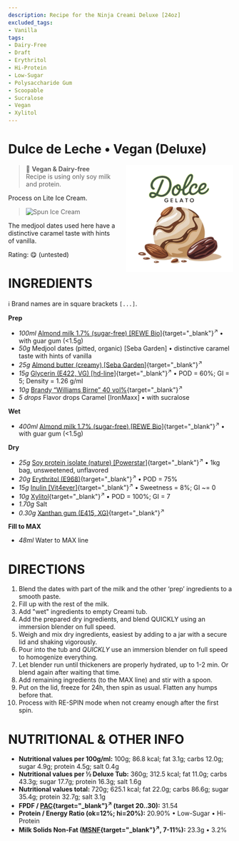 ```yaml
---
description: Recipe for the Ninja Creami Deluxe [24oz]
excluded_tags:
- Vanilla
tags:
- Dairy-Free
- Draft
- Erythritol
- Hi-Protein
- Low-Sugar
- Polysaccharide Gum
- Scoopable
- Sucralose
- Vegan
- Xylitol
---
```

# Dulce de Leche • Vegan (Deluxe)
<img style="float: right; margin-left: 1.5em;" width=240 alt="Logo" src="https://raw.githubusercontent.com/jhermann/ice-creamery/refs/heads/main/assets/logo-dolce-gelato.png" />

> 🌿 **Vegan & Dairy-free**<br />Recipe is using only soy milk and protein.

Process on Lite Ice Cream.

> <img width=360 alt="Spun Ice Cream" src="" class="zoomable" />

The medjool dates used here have a distinctive caramel taste with hints of vanilla.

Rating: 😋 (untested)

# INGREDIENTS

ℹ️ Brand names are in square brackets `[...]`.

**Prep**

  - _100ml_ [Almond milk 1.7% (sugar-free) \[REWE Bio\]](/ice-creamery/info/ingredients/#almond-milk-butter){target="_blank"}<sup>↗</sup> • with guar gum (<1.5g)
  - _50g_ Medjool dates (pitted, organic) [Seba Garden] • distinctive caramel taste with hints of vanilla
  - _25g_ [Almond butter (creamy) \[Seba Garden\]](/ice-creamery/info/ingredients/#almond-milk-butter){target="_blank"}<sup>↗</sup>
  - _15g_ [Glycerin (E422, VG) \[hd-line\]](/ice-creamery/info/ingredients/#vegetable-glycerin-glycerol-vg-e422){target="_blank"}<sup>↗</sup> • POD = 60%; GI = 5; Density = 1.26 g/ml
  - _10g_ [Brandy “Williams Birne” 40 vol%](/ice-creamery/info/ingredients/#alcohol-ethanol){target="_blank"}<sup>↗</sup>
  - _5 drops_ Flavor drops Caramel [IronMaxx] • with sucralose

**Wet**

  - _400ml_ [Almond milk 1.7% (sugar-free) \[REWE Bio\]](/ice-creamery/info/ingredients/#almond-milk-butter){target="_blank"}<sup>↗</sup> • with guar gum (<1.5g)

**Dry**

  - _25g_ [Soy protein isolate (nature) \[Powerstar\]](/ice-creamery/info/ingredients/#soy-protein-isolate){target="_blank"}<sup>↗</sup> • 1kg bag, unsweetened, unflavored
  - _20g_ [Erythritol (E968)](/ice-creamery/info/ingredients/#erythritol-e968){target="_blank"}<sup>↗</sup> • POD = 75%
  - _15g_ [Inulin \[Vit4ever\]](/ice-creamery/info/ingredients/#inulin){target="_blank"}<sup>↗</sup> • Sweetness = 8%; GI ~= 0
  - _10g_ [Xylitol](/ice-creamery/info/ingredients/#xylitol-e967){target="_blank"}<sup>↗</sup> • POD = 100%; GI = 7
  - _1.70g_ Salt
  - _0.30g_ [Xanthan gum (E415, XG)](/ice-creamery/info/ingredients/#xanthan-gum-xg-e415){target="_blank"}<sup>↗</sup>

**Fill to MAX**

  - _48ml_ Water to MAX line

# DIRECTIONS

 1. Blend the dates with part of the milk and the other ‘prep’ ingredients to a smooth paste.
 1. Fill up with the rest of the milk.
 1. Add "wet" ingredients to empty Creami tub.
 1. Add the prepared dry ingredients, and blend QUICKLY using an immersion blender on full speed.
 1. Weigh and mix dry ingredients, easiest by adding to a jar with a secure lid and shaking vigorously.
 1. Pour into the tub and *QUICKLY* use an immersion blender on full speed to homogenize everything.
 1. Let blender run until thickeners are properly hydrated, up to 1-2 min. Or blend again after waiting that time.
 1. Add remaining ingredients (to the MAX line) and stir with a spoon.
 1. Put on the lid, freeze for 24h, then spin as usual. Flatten any humps before that.
 1. Process with RE-SPIN mode when not creamy enough after the first spin.

# NUTRITIONAL & OTHER INFO
- **Nutritional values per 100g/ml:** 100g; 86.8 kcal; fat 3.1g; carbs 12.0g; sugar 4.9g; protein 4.5g; salt 0.4g
- **Nutritional values per ½ Deluxe Tub:** 360g; 312.5 kcal; fat 11.0g; carbs 43.3g; sugar 17.7g; protein 16.3g; salt 1.6g
- **Nutritional values total:** 720g; 625.1 kcal; fat 22.0g; carbs 86.6g; sugar 35.4g; protein 32.7g; salt 3.1g
- **FPDF / [PAC](/ice-creamery/info/glossary/#potere-anti-congelante-pac){target="_blank"}<sup>↗</sup> (target 20..30):** 31.54
- **Protein / Energy Ratio (ok=12%; hi=20%):** 20.90% • Low-Sugar • Hi-Protein
- **Milk Solids Non-Fat ([MSNF](/ice-creamery/info/glossary/#milk-solids-not-fat-msnf){target="_blank"}<sup>↗</sup>, 7-11%):** 23.3g • 3.2%
